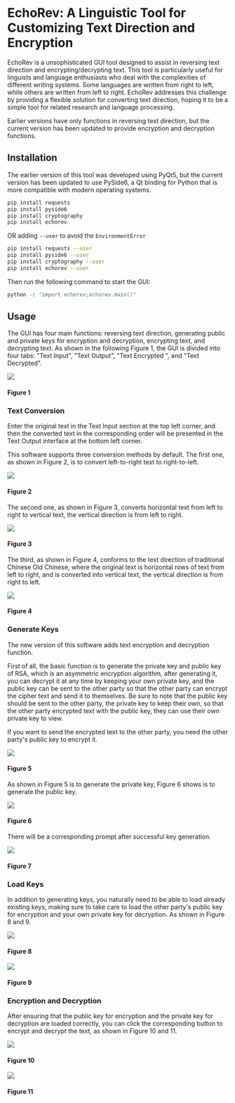 # EchoRev: A Linguistic Tool for Customizing Text Direction and Encryption

EchoRev is a unsophisticated GUI tool designed to assist in reversing text direction and encrypting/decrypting text. This tool is particularly useful for linguists and language enthusiasts who deal with the complexities of different writing systems. Some languages are written from right to left, while others are written from left to right. EchoRev addresses this challenge by providing a flexible solution for converting text direction, hoping it to be a simple tool for related research and language processing.

Earlier versions have only functions in reversing text direction, but the current version has been updated to provide encryption and decryption functions.

## Installation

The earlier version of this tool was developed using PyQt5, but the current version has been updated to use PySide6, a Qt binding for Python that is more compatible with modern operating systems.

```Bash
pip install requests
pip install pyside6
pip install cryptography
pip install echorev 
```

OR adding `--user` to avoid the `EnvironmentError`

```Bash
pip install requests --user  
pip install pyside6 --user  
pip install cryptography --user  
pip install echorev --user  
```

Then run the following command to start the GUI:

```Bash
python -c "import echorev;echorev.main()"
```


## Usage

The GUI has four main functions: reversing text direction, generating public and private keys for encryption and decryption, encrypting text, and decrypting text.
As shown in the following Figure 1, the GUI is divided into four tabs: "Text Input", "Text Output", "Text Encrypted ", and "Text Decrypted". 

![](./img/01_MainFrame.png)
#### Figure 1


### Text Conversion

Enter the original text in the Text Input section at the top left corner, and then the converted text in the corresponding order will be presented in the Text Output interface at the bottom left corner.

This software supports three conversion methods by default.
The first one, as shown in Figure 2, is to convert left-to-right text to right-to-left.

![](./img/02_RightToLeft.png)
#### Figure 2

The second one, as shown in Figure 3, converts horizontal text from left to right to vertical text, the vertical direction is from left to right.

![](./img/03_Vertical_LeftToRight.png)
#### Figure 3

The third, as shown in Figure 4, conforms to the text direction of traditional Chinese Old Chinese, where the original text is horizontal rows of text from left to right, and is converted into vertical text, the vertical direction is from right to left.

![](./img/04_Vertical_RightToLeft.png)
#### Figure 4

### Generate Keys

The new version of this software adds text encryption and decryption function.

First of all, the basic function is to generate the private key and public key of RSA, which is an asymmetric encryption algorithm, after generating it, you can decrypt it at any time by keeping your own private key, and the public key can be sent to the other party so that the other party can encrypt the cipher text and send it to themselves.
Be sure to note that the public key should be sent to the other party, the private key to keep their own, so that the other party encrypted text with the public key, they can use their own private key to view.

If you want to send the encrypted text to the other party, you need the other party's public key to encrypt it.

![](./img/05_Generate_Private_Key_To_Decrypt.png)
#### Figure 5


As shown in Figure 5 is to generate the private key, Figure 6 shows is to generate the public key.

![](./img/06_Generate_Public_Key_To_Crypte.png)
#### Figure 6

There will be a corresponding prompt after successful key generation.

![](./img/07_Keys_Generated.png)
#### Figure 7

### Load Keys

In addition to generating keys, you naturally need to be able to load already existing keys, making sure to take care to load the other party's public key for encryption and your own private key for decryption. As shown in Figure 8 and 9.

![](./img/08_Load_Private_Key_To_Decrypt.png)
#### Figure 8

![](./img/09_Load_Public_Key_To_Crype.png)
#### Figure 9

### Encryption and Decryption

After ensuring that the public key for encryption and the private key for decryption are loaded correctly, you can click the corresponding button to encrypt and decrypt the text, as shown in Figure 10 and 11.

![](./img/10_Click_To_Crype.png)
#### Figure 10

![](./img/11_Click_To_Decrypt.png)
#### Figure 11